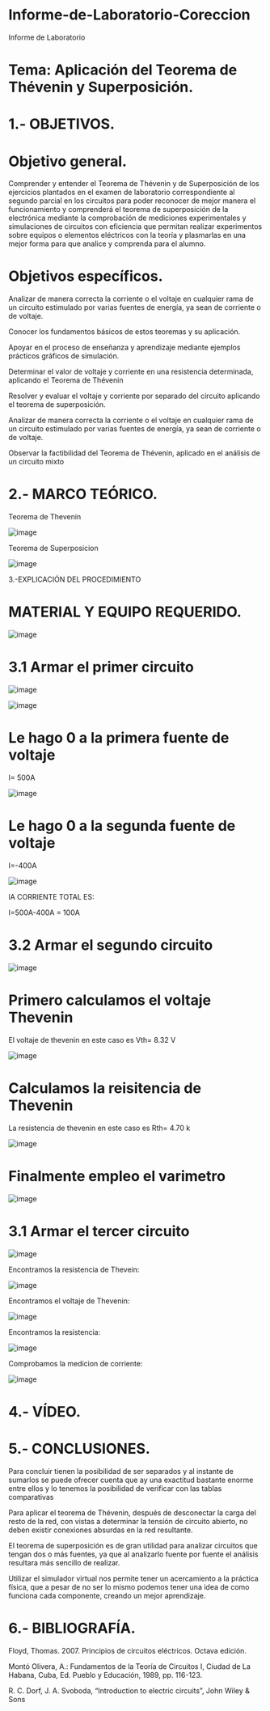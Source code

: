 # Informe-de-Laboratorio-Coreccion

Informe de Laboratorio

# Tema: Aplicación del Teorema de Thévenin y Superposición.

# 1.- OBJETIVOS.

# Objetivo general.

Comprender y entender el Teorema de Thévenin y de Superposición de  los ejercicios plantados en el examen de laboratorio correspondiente al segundo parcial en los circuitos para poder reconocer de mejor manera el funcionamiento y comprenderá el teorema de superposición de la electrónica mediante la comprobación de mediciones experimentales y simulaciones de circuitos con eficiencia que permitan realizar experimentos sobre equipos o elementos eléctricos con la teoría y plasmarlas en una mejor forma para que analice y comprenda para el alumno.

# Objetivos específicos.

Analizar de manera correcta la corriente o el voltaje en cualquier rama de un circuito estimulado por varias fuentes de energía, ya sean de corriente o de voltaje.

Conocer los fundamentos básicos de estos teoremas y su aplicación.

Apoyar en el proceso de enseñanza y aprendizaje mediante ejemplos prácticos gráficos de simulación.

Determinar el valor de voltaje y corriente en una resistencia determinada, aplicando el Teorema de Thévenin

Resolver y evaluar el voltaje y corriente por separado del circuito aplicando el teorema de superposición.

Analizar de manera correcta la corriente o el voltaje en cualquier rama de un circuito estimulado por varias fuentes de energía, ya sean de corriente o de voltaje.

Observar la factibilidad del Teorema de Thévenin, aplicado en el análisis de un circuito mixto


# 2.- MARCO TEÓRICO.

Teorema de Thevenin

![image](https://github.com/arielguano/Informe-de-Laboratorio-Coreccion/blob/main/coreccion%20Circuitos-1.png)

Teorema de Superposicion 

![image](https://github.com/arielguano/Informe-de-Laboratorio-Coreccion/blob/main/coreccion%20Circuitos-2.png)

3.-EXPLICACIÓN DEL PROCEDIMIENTO

# MATERIAL Y EQUIPO REQUERIDO.

![image](https://user-images.githubusercontent.com/84788926/184886899-a474b752-110d-4215-839f-2ad7ec671330.png)

# 3.1 Armar el primer circuito

![image](https://github.com/arielguano/Informe-de-Laboratorio-Coreccion/blob/main/ejer1.png)

![image](https://github.com/arielguano/Informe-de-Laboratorio-Coreccion/blob/main/imagen1.png)

# Le hago 0 a la primera fuente de voltaje

 I= 500A

![image](https://user-images.githubusercontent.com/84788926/184887297-9a3a2aa1-f92b-4ffa-9a0c-99a1ef287f82.png)
 

# Le hago 0 a la segunda  fuente de voltaje

I=-400A

![image](https://user-images.githubusercontent.com/84788926/184887330-86641d76-5bff-4166-848d-fc6d78a63e5c.png)

lA CORRIENTE TOTAL ES: 

I=500A-400A = 100A

# 3.2 Armar el segundo circuito

![image](https://github.com/arielguano/Informe-de-Laboratorio-Coreccion/blob/main/Imagen3.png)

# Primero calculamos el voltaje Thevenin

El voltaje de thevenin en este caso es Vth= 8.32 V

![image](https://github.com/arielguano/Informe-de-Laboratorio-Coreccion/blob/main/Imagen4.png)

# Calculamos la reisitencia de Thevenin 

La resistencia  de thevenin en este caso es Rth= 4.70 k 

![image](https://github.com/arielguano/Informe-de-Laboratorio-Coreccion/blob/main/Imagen5.png)

# Finalmente  empleo el varimetro
![image](https://github.com/arielguano/Informe-de-Laboratorio-Coreccion/blob/main/Imagen6.png)

# 3.1 Armar el tercer circuito

![image](https://github.com/arielguano/Informe-de-Laboratorio-Coreccion/blob/main/Imagen7.png)

Encontramos la resistencia de Thevein:

![image](https://github.com/arielguano/Informe-de-Laboratorio-Coreccion/blob/main/Imagen8.png)

Encontramos el voltaje de Thevenin: 

![image](https://github.com/arielguano/Informe-de-Laboratorio-Coreccion/blob/main/Imagen9.png)

Encontramos la resistencia:

![image](https://github.com/arielguano/Informe-de-Laboratorio-Coreccion/blob/main/Imagen10.png)

Comprobamos la medicion de corriente:

![image](https://github.com/arielguano/Informe-de-Laboratorio-Coreccion/blob/main/Imagen11.png)

# 4.- VÍDEO.

# 5.- CONCLUSIONES.

Para concluir tienen la posibilidad de ser separados y al instante de sumarlos se puede ofrecer cuenta que ay una exactitud bastante enorme entre ellos y lo tenemos la posibilidad de verificar con las tablas comparativas

Para aplicar el teorema de Thévenin, después de desconectar la carga del resto de la red, con vistas a determinar la tensión de circuito abierto, no deben existir conexiones absurdas en la red resultante.

El teorema de superposición es de gran utilidad para analizar circuitos que tengan dos o más fuentes, ya que al analizarlo fuente por fuente el análisis resultara más sencillo de realizar.

Utilizar el simulador virtual nos permite tener un acercamiento a la práctica física, que a pesar de no ser lo mismo podemos tener una idea de como funciona cada componente, creando un mejor aprendizaje.

# 6.- BIBLIOGRAFÍA.

Floyd, Thomas. 2007. Principios de circuitos eléctricos. Octava edición.

Montó Olivera, A.: Fundamentos de la Teoría de Circuitos I, Ciudad de La Habana, Cuba, Ed. Pueblo y Educación, 1989, pp. 116-123.

R. C. Dorf, J. A. Svoboda, “Introduction to electric circuits”, John Wiley & Sons
